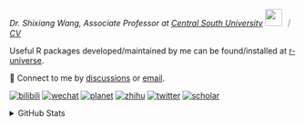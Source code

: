 
<p><em>Dr. Shixiang Wang, Associate Professor at <a href="https://en.csu.edu.cn/">Central South University</a> <img src="https://media.giphy.com/media/WUlplcMpOCEmTGBtBW/giphy.gif" width="30">  ｜ <a href="https://shixiangwang.github.io/cv-shixiang/">CV</a>
</em></p>

Useful R packages developed/maintained by me can be found/installed at [r-universe](https://shixiangwang.r-universe.dev/).

💬 Connect to me by
[discussions](https://github.com/ShixiangWang/self-study/discussions) or [email](mailto:shixiang1994wang@gmail.com). 

[![bilibili](https://img.shields.io/badge/王诗翔-B站-yellow)](https://space.bilibili.com/11553374) [![wechat](https://img.shields.io/badge/王诗翔-微信公众号-important)](https://shixiangwang.github.io/home/logo/qrcode.jpg) [![planet](https://img.shields.io/badge/王诗翔-知识星球-blueviolet)](https://t.zsxq.com/rBqbIei)  [![zhihu](https://img.shields.io/badge/王诗翔-知乎-blue)](https://www.zhihu.com/people/shixiangwang) [![twitter](https://img.shields.io/badge/WangShxiang-twitter-ff69b4)](https://twitter.com/WangShxiang) [![scholar](https://img.shields.io/badge/ShixiangWang-Scholar-00ffff)](https://scholar.google.com/citations?user=FvNp0NkAAAAJ) 

<details>
 
<summary>GitHub Stats</summary>


<!--START_SECTION:waka-->
**🐱 My GitHub Data** 

> 📦 5.0 MB Used in GitHub's Storage 
 > 
> 🚫 Not Opted to Hire
 > 
> 📜 98 Public Repositories 
 > 
> 🔑 30 Private Repositories 
 > 
**I'm an Early 🐤** 

```text
🌞 Morning                2272 commits        ████░░░░░░░░░░░░░░░░░░░░░   16.71 % 
🌆 Daytime                5803 commits        ███████████░░░░░░░░░░░░░░   42.68 % 
🌃 Evening                4591 commits        ████████░░░░░░░░░░░░░░░░░   33.77 % 
🌙 Night                  930 commits         ██░░░░░░░░░░░░░░░░░░░░░░░   06.84 % 
```
📅 **I'm Most Productive on Tuesday** 

```text
Monday                   2146 commits        ████░░░░░░░░░░░░░░░░░░░░░   15.78 % 
Tuesday                  2509 commits        █████░░░░░░░░░░░░░░░░░░░░   18.45 % 
Wednesday                2281 commits        ████░░░░░░░░░░░░░░░░░░░░░   16.78 % 
Thursday                 2168 commits        ████░░░░░░░░░░░░░░░░░░░░░   15.95 % 
Friday                   2073 commits        ████░░░░░░░░░░░░░░░░░░░░░   15.25 % 
Saturday                 1038 commits        ██░░░░░░░░░░░░░░░░░░░░░░░   07.63 % 
Sunday                   1381 commits        ███░░░░░░░░░░░░░░░░░░░░░░   10.16 % 
```


**I Mostly Code in R** 

```text
R                        84 repos            ██████████████░░░░░░░░░░░   54.90 % 
HTML                     24 repos            ████░░░░░░░░░░░░░░░░░░░░░   15.69 % 
JavaScript               9 repos             █░░░░░░░░░░░░░░░░░░░░░░░░   05.88 % 
Shell                    8 repos             █░░░░░░░░░░░░░░░░░░░░░░░░   05.23 % 
Jupyter Notebook         5 repos             █░░░░░░░░░░░░░░░░░░░░░░░░   03.27 % 
```




 Last Updated on 01/05/2025 18:54:12 UTC
<!--END_SECTION:waka-->

> These Readme stats are generated using github action [awesome-readme-stats](https://github.com/anmol098/waka-readme-stats)

-----

**NOTE: Top languages does not indicate my skill level or anything like that. It is just a metric of which languages have been hosted by me on GitHub based on the usage across repositories.**

</details>
